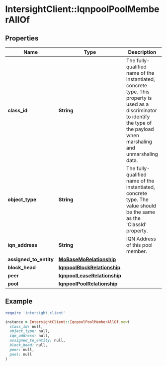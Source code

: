 # IntersightClient::IqnpoolPoolMemberAllOf

## Properties

| Name | Type | Description | Notes |
| ---- | ---- | ----------- | ----- |
| **class_id** | **String** | The fully-qualified name of the instantiated, concrete type. This property is used as a discriminator to identify the type of the payload when marshaling and unmarshaling data. | [default to &#39;iqnpool.PoolMember&#39;] |
| **object_type** | **String** | The fully-qualified name of the instantiated, concrete type. The value should be the same as the &#39;ClassId&#39; property. | [default to &#39;iqnpool.PoolMember&#39;] |
| **iqn_address** | **String** | IQN Address of this pool member. | [optional] |
| **assigned_to_entity** | [**MoBaseMoRelationship**](MoBaseMoRelationship.md) |  | [optional] |
| **block_head** | [**IqnpoolBlockRelationship**](IqnpoolBlockRelationship.md) |  | [optional] |
| **peer** | [**IqnpoolLeaseRelationship**](IqnpoolLeaseRelationship.md) |  | [optional] |
| **pool** | [**IqnpoolPoolRelationship**](IqnpoolPoolRelationship.md) |  | [optional] |

## Example

```ruby
require 'intersight_client'

instance = IntersightClient::IqnpoolPoolMemberAllOf.new(
  class_id: null,
  object_type: null,
  iqn_address: null,
  assigned_to_entity: null,
  block_head: null,
  peer: null,
  pool: null
)
```

